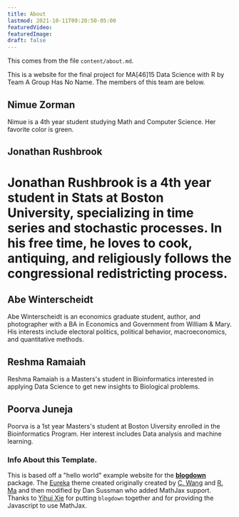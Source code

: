 ```yaml
---
title: About
lastmod: 2021-10-11T09:20:50-05:00
featuredVideo:
featuredImage:
draft: false
---
```


This comes from the file `content/about.md`.

This is a website for the final project for MA[46]15 Data Science with R by Team A Group Has No Name.
The members of this team are below.

## Nimue Zorman

Nimue is a 4th year student studying Math and Computer Science. Her favorite color is green. 


## Jonathan Rushbrook

Jonathan Rushbrook is a 4th year student in Stats at Boston University, specializing in time series and stochastic processes. In his free time, he loves to cook, antiquing, and religiously follows the congressional redistricting process.
=======
## Abe Winterscheidt

Abe Winterscheidt is an economics graduate student, author, and photographer with a BA in Economics and Government from William & Mary. His interests include electoral politics, political behavior, macroeconomics, and quantitative methods.

## Reshma Ramaiah

Reshma Ramaiah is a Masters's student in Bioinformatics interested in applying Data Science to get new insights to Biological problems.

## Poorva Juneja

Poorva is a 1st year Masters's student at Boston Uiversity enrolled in the Bioinformatics Program. Her interest includes Data analysis and machine learning.



### Info About this Template.

This is based off a "hello world" example website for the [**blogdown**](https://github.com/rstudio/blogdown) package. The [Eureka](https://www.wangchucheng.com/en/docs/eureka/) theme created originally created by  [C. Wang](https://www.wangchucheng.com/zh/) and [R. Ma](https://www.ruiqima.com/zh/) and then modified by Dan Sussman who added MathJax support. Thanks to [Yihui Xie](https://github.com/yihui/) for putting `blogdown` together and for providing the Javascript to use MathJax.



